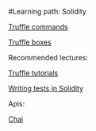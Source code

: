 #Learning path: Solidity

[Truffle commands](http://truffleframework.com/docs/advanced/commands)

[Truffle boxes](http://truffleframework.com/boxes/)

Recommended lectures:

[Truffle tutorials](http://truffleframework.com/tutorials/)

[Writing tests in Solidity](http://truffleframework.com/docs/getting_started/solidity-tests)

Apis:

[Chai](http://chaijs.com/api/bdd/)